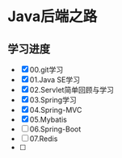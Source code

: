# Java后端之路

## 学习进度

- [x] 00.git学习
- [x] 01.Java SE学习
- [x] 02.Servlet简单回顾与学习
- [x] 03.Spring学习
- [x] 04.Spring-MVC
- [x] 05.Mybatis
- [ ] 06.Spring-Boot
- [ ] 07.Redis
- [ ] 